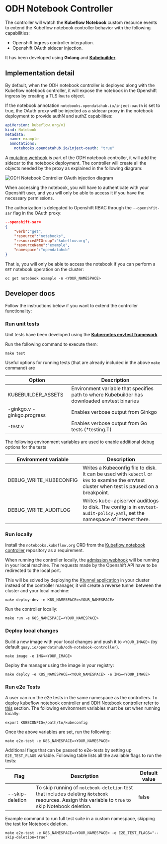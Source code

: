 # ODH Notebook Controller

The controller will watch the **Kubeflow Notebook** custom resource events to
extend the Kubeflow notebook controller behavior with the following
capabilities:

- Openshift ingress controller integration.
- Openshift OAuth sidecar injection.

It has been developed using **Golang** and
**[Kubebuilder](https://book.kubebuilder.io/quick-start.html)**.

## Implementation detail

By default, when the ODH notebook controller is deployed along with the
Kubeflow notebook controller, it will expose the notebook in the Openshift
ingress by creating a TLS `Route` object.

If the notebook annotation `notebooks.opendatahub.io/inject-oauth` is set to
true, the OAuth proxy will be injected as a sidecar proxy in the notebook
deployment to provide authN and authZ capabilities:

```yaml
apiVersion: kubeflow.org/v1
kind: Notebook
metadata:
  name: example
  annotations:
    notebooks.opendatahub.io/inject-oauth: "true"
```

A [mutating webhook](./controllers/notebook_webhook.go) is part of the ODH
notebook controller, it will add the sidecar to the notebook deployment. The
controller will create all the objects needed by the proxy as explained in the
following diagram:

![ODH Notebook Controller OAuth injection
diagram](./assets/odh-notebook-controller-oauth-diagram.png)

When accessing the notebook, you will have to authenticate with your Openshift
user, and you will only be able to access it if you have the necessary
permissions.

The authorization is delegated to Openshift RBAC through the `--openshfit-sar`
flag in the OAuth proxy:

```json
--openshift-sar=
{
    "verb":"get",
    "resource":"notebooks",
    "resourceAPIGroup":"kubeflow.org",
    "resourceName":"example",
    "namespace":"opendatahub"
}
```

That is, you will only be able to access the notebook if you can perform a `GET`
notebook operation on the cluster:

```shell
oc get notebook example -n <YOUR_NAMESPACE>
```

## Developer docs

Follow the instructions below if you want to extend the controller
functionality:

### Run unit tests

Unit tests have been developed using the [**Kubernetes envtest
framework**](https://pkg.go.dev/sigs.k8s.io/controller-runtime/pkg/envtest).

Run the following command to execute them:

```shell
make test
```

Useful options for running tests (that are already included in the above `make` command) are

| Option                     | Description                                                                                   |
|----------------------------|-----------------------------------------------------------------------------------------------|
| KUBEBUILDER_ASSETS        | Environment variable that specifies path to where Kubebuilder has downloaded envtest binaries |
| -ginkgo.v -ginkgo.progress | Enables verbose output from Ginkgo                                                            |
| -test.v                    | Enables verbose output from Go tests (*testing.T)                                             |

The following environment variables are used to enable additional debug options for the tests

| Environment variable   | Description                                                                                                                                  |
|------------------------|----------------------------------------------------------------------------------------------------------------------------------------------|
| DEBUG_WRITE_KUBECONFIG | Writes a Kubeconfig file to disk. It can be used with `kubectl` or `k9s` to examine the envtest cluster when test is paused on a breakpoint. |
| DEBUG_WRITE_AUDITLOG   | Writes kube-apiserver auditlogs to disk. The config is in `envtest-audit-policy.yaml`, set the namespace of interest there.                  |

### Run locally

Install the `notebooks.kubeflow.org` CRD from the [Kubeflow notebook
controller](../notebook-controller) repository as a requirement.

When running the controller locally, the [admission webhook](./config/webhook)
will be running in your local machine. The requests made by the Openshift API
have to be redirected to the local port.

This will be solved by deploying the [Ktunnel
application](https://github.com/omrikiei/ktunnel) in your cluster instead of the
controller manager, it will create a reverse tunnel between the cluster and your
local machine:

```shell
make deploy-dev -e K8S_NAMESPACE=<YOUR_NAMESPACE>
```

Run the controller locally:

```shell
make run -e K8S_NAMESPACE=<YOUR_NAMESPACE>
```

### Deploy local changes

Build a new image with your local changes and push it to `<YOUR_IMAGE>` (by
default `quay.io/opendatahub/odh-notebook-controller`).

```shell
make image -e IMG=<YOUR_IMAGE>
```

Deploy the manager using the image in your registry:

```shell
make deploy -e K8S_NAMESPACE=<YOUR_NAMESPACE> -e IMG=<YOUR_IMAGE>
```

### Run e2e Tests

A user can run the e2e tests in the same namespace as the controllers. To deploy 
kubeflow notebook controller and ODH Notebook controller refer to [this](#run-locally) section. The
following environment variables must be set when running locally:

```shell
export KUBECONFIG=/path/to/kubeconfig
```

Once the above variables are set, run the following:

```shell
make e2e-test -e K8S_NAMESPACE=<YOUR_NAMESPACE>
```

Additional flags that can be passed to e2e-tests by setting up `E2E_TEST_FLAGS`
variable. Following table lists all the available flags to run the tests:

| Flag            | Description                                                                                                                                         | Default value |
|-----------------|-----------------------------------------------------------------------------------------------------------------------------------------------------|---------------|
| --skip-deletion | To skip running  of `notebook-deletion` test that includes deleting `Notebook` resources. Assign this variable to `true` to skip Notebook deletion. | false         |



Example command to run full test suite in a custom namespace, skipping the test
for Notebook deletion.

```shell
make e2e-test -e K8S_NAMESPACE=<YOUR_NAMESPACE> -e E2E_TEST_FLAGS="--skip-deletion=true"
```